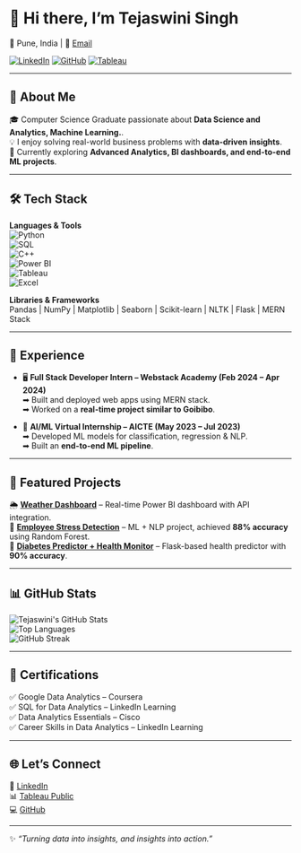 # 👋 Hi there, I’m Tejaswini Singh  

📍 Pune, India | 📧 [Email](mailto:stejaswini031@gmail.com)  

[![LinkedIn](https://img.shields.io/badge/LinkedIn-Connect-blue?logo=linkedin)](http://www.linkedin.com/in/tejaswini-singh-94bb731b6) 
[![GitHub](https://img.shields.io/badge/GitHub-Follow-black?logo=github)](https://github.com/Tejaswini6005) 
[![Tableau](https://img.shields.io/badge/Tableau-Dashboards-orange?logo=tableau)](https://public.tableau.com/app/profile/tejaswini.singh5659)  

---

## 🚀 About Me  
🎓 Computer Science Graduate passionate about **Data Science and Analytics, Machine Learning.**.  
💡 I enjoy solving real-world business problems with **data-driven insights**.  
🌱 Currently exploring **Advanced Analytics, BI dashboards, and end-to-end ML projects**.  

---

## 🛠️ Tech Stack  

**Languages & Tools**  
![Python](https://img.shields.io/badge/Python-3670A0?style=for-the-badge&logo=python&logoColor=white)  
![SQL](https://img.shields.io/badge/SQL-005C84?style=for-the-badge&logo=postgresql&logoColor=white)  
![C++](https://img.shields.io/badge/C++-00599C?style=for-the-badge&logo=c%2B%2B&logoColor=white)  
![Power BI](https://img.shields.io/badge/PowerBI-F2C811?style=for-the-badge&logo=powerbi&logoColor=black)  
![Tableau](https://img.shields.io/badge/Tableau-E97627?style=for-the-badge&logo=tableau&logoColor=white)  
![Excel](https://img.shields.io/badge/Excel-217346?style=for-the-badge&logo=microsoft-excel&logoColor=white)  

**Libraries & Frameworks**  
Pandas | NumPy | Matplotlib | Seaborn | Scikit-learn | NLTK | Flask | MERN Stack  

---

## 💼 Experience  
- 🖥️ **Full Stack Developer Intern – Webstack Academy (Feb 2024 – Apr 2024)**  
  ➡ Built and deployed web apps using MERN stack.  
  ➡ Worked on a **real-time project similar to Goibibo**.  

- 🤖 **AI/ML Virtual Internship – AICTE (May 2023 – Jul 2023)**  
  ➡ Developed ML models for classification, regression & NLP.  
  ➡ Built an **end-to-end ML pipeline**.  

---

## 📌 Featured Projects  

🌦️ **[Weather Dashboard](#)** – Real-time Power BI dashboard with API integration.  
🧠 **[Employee Stress Detection](#)** – ML + NLP project, achieved **88% accuracy** using Random Forest.  
💊 **[Diabetes Predictor + Health Monitor](#)** – Flask-based health predictor with **90% accuracy**.  

---

## 📊 GitHub Stats  

![Tejaswini's GitHub Stats](https://github-readme-stats.vercel.app/api?username=Tejaswini6005&show_icons=true&theme=radical)  
![Top Languages](https://github-readme-stats.vercel.app/api/top-langs/?username=Tejaswini6005&layout=compact&theme=tokyonight)  
![GitHub Streak](https://streak-stats.demolab.com/?user=Tejaswini6005&theme=dark)  

---

## 🏅 Certifications  
✅ Google Data Analytics – Coursera  
✅ SQL for Data Analytics – LinkedIn Learning  
✅ Data Analytics Essentials – Cisco  
✅ Career Skills in Data Analytics – LinkedIn Learning  

---

## 🌐 Let’s Connect  
💼 [LinkedIn](http://www.linkedin.com/in/tejaswini-singh-94bb731b6)  
📊 [Tableau Public](https://public.tableau.com/app/profile/tejaswini.singh5659)  
💻 [GitHub](https://github.com/Tejaswini6005)  

---

✨ *“Turning data into insights, and insights into action.”*  
